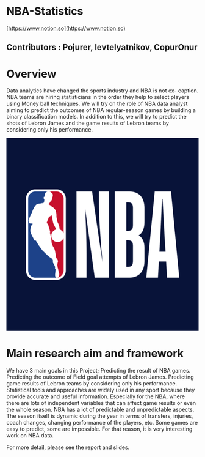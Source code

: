 # NBA-Statistics

[https://www.notion.so](https://www.notion.so)
## Contributors : Pojurer, levtelyatnikov, CopurOnur

# Overview

Data analytics have changed the sports industry and NBA is not ex-
caption. NBA teams are hiring statisticians in the order they help to select
players using Money ball techniques. We will try on the role of NBA data
analyst aiming to predict the outcomes of NBA regular-season games by
building a binary classification models. In addition to this, we will try to
predict the shots of Lebron James and the game results of Lebron teams by
considering only his performance.

![Untitled](NBA-Statistics%20bb5f83da5baa4f6cbf33fca158d78801/Untitled.png)

# Main research aim and framework

We have 3 main goals in this Project; Predicting the result of NBA games.
Predicting the outcome of Field goal attempts of Lebron James. Predicting
game results of Lebron teams by considering only his performance. Statistical
tools and approaches are widely used in any sport because they provide accurate
and useful information. Especially for the NBA, where there are lots of independent
variables that can affect game results or even the whole season. NBA has a
lot of predictable and unpredictable aspects. The season itself is dynamic during
the year in terms of transfers, injuries, coach changes, changing performance of
the players, etc. Some games are easy to predict, some are impossible. For that
reason, it is very interesting work on NBA data.

For more detail, please see the report and slides.